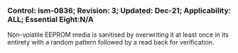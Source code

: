 ### Control: ism-0836; Revision: 3; Updated: Dec-21; Applicability: ALL; Essential Eight:N/A
<p>Non-volatile EEPROM media is sanitised by overwriting it at least once in its entirety with a random pattern followed by a read back for verification.</p>